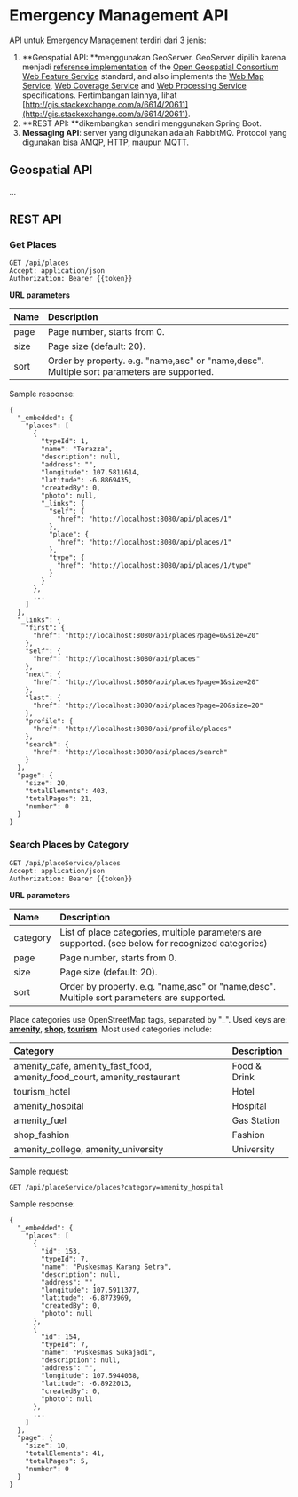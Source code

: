# Emergency Management API

API untuk Emergency Management terdiri dari 3 jenis:

1. **Geospatial API: **menggunakan GeoServer. GeoServer dipilih karena menjadi [reference implementation](https://en.wikipedia.org/wiki/Reference_implementation) of the [Open Geospatial Consortium](https://en.wikipedia.org/wiki/Open_Geospatial_Consortium) [Web Feature Service](https://en.wikipedia.org/wiki/Web_Feature_Service) standard, and also implements the [Web Map Service](https://en.wikipedia.org/wiki/Web_Map_Service), [Web Coverage Service](https://en.wikipedia.org/wiki/Web_Coverage_Service) and [Web Processing Service](https://en.wikipedia.org/wiki/Web_Processing_Service) specifications. Pertimbangan lainnya, lihat [http://gis.stackexchange.com/a/6614/20611](http://gis.stackexchange.com/a/6614/20611).
2. **REST API: **dikembangkan sendiri menggunakan Spring Boot.
3. **Messaging API**: server yang digunakan adalah RabbitMQ. Protocol yang digunakan bisa AMQP, HTTP, maupun MQTT.

## Geospatial API

...

## REST API

### Get Places

```
GET /api/places
Accept: application/json
Authorization: Bearer {{token}}
```

**URL parameters**

| Name | Description |
| :--- | :--- |
| page | Page number, starts from 0. |
| size | Page size \(default: 20\). |
| sort | Order by property. e.g. "name,asc" or "name,desc". Multiple sort parameters are supported. |

Sample response:

```
{
  "_embedded": {
    "places": [
      {
        "typeId": 1,
        "name": "Terazza",
        "description": null,
        "address": "",
        "longitude": 107.5811614,
        "latitude": -6.8869435,
        "createdBy": 0,
        "photo": null,
        "_links": {
          "self": {
            "href": "http://localhost:8080/api/places/1"
          },
          "place": {
            "href": "http://localhost:8080/api/places/1"
          },
          "type": {
            "href": "http://localhost:8080/api/places/1/type"
          }
        }
      },
      ...
    ]
  },
  "_links": {
    "first": {
      "href": "http://localhost:8080/api/places?page=0&size=20"
    },
    "self": {
      "href": "http://localhost:8080/api/places"
    },
    "next": {
      "href": "http://localhost:8080/api/places?page=1&size=20"
    },
    "last": {
      "href": "http://localhost:8080/api/places?page=20&size=20"
    },
    "profile": {
      "href": "http://localhost:8080/api/profile/places"
    },
    "search": {
      "href": "http://localhost:8080/api/places/search"
    }
  },
  "page": {
    "size": 20,
    "totalElements": 403,
    "totalPages": 21,
    "number": 0
  }
}
```

### Search Places by Category

```
GET /api/placeService/places            
Accept: application/json    
Authorization: Bearer {{token}}
```

**URL parameters**

| Name | Description |
| :--- | :--- |
| category | List of place categories, multiple parameters are supported. \(see below for recognized categories\) |
| page | Page number, starts from 0. |
| size | Page size \(default: 20\). |
| sort | Order by property. e.g. "name,asc" or "name,desc". Multiple sort parameters are supported. |

Place categories use OpenStreetMap tags, separated by "\_". Used keys are: [**amenity**](https://wiki.openstreetmap.org/wiki/Key:amenity), [**shop**](https://wiki.openstreetmap.org/wiki/Key:shop), [**tourism**](https://wiki.openstreetmap.org/wiki/Key:tourism). Most used categories include:

| Category | Description |
| :--- | :--- |
| amenity\_cafe, amenity\_fast\_food, amenity\_food\_court, amenity\_restaurant | Food & Drink |
| tourism\_hotel | Hotel |
| amenity\_hospital | Hospital |
| amenity\_fuel | Gas Station |
| shop\_fashion | Fashion |
| amenity\_college, amenity\_university | University |

Sample request:

```
GET /api/placeService/places?category=amenity_hospital
```

Sample response:

```
{
  "_embedded": {
    "places": [
      {
        "id": 153,
        "typeId": 7,
        "name": "Puskesmas Karang Setra",
        "description": null,
        "address": "",
        "longitude": 107.5911377,
        "latitude": -6.8773969,
        "createdBy": 0,
        "photo": null
      },
      {
        "id": 154,
        "typeId": 7,
        "name": "Puskesmas Sukajadi",
        "description": null,
        "address": "",
        "longitude": 107.5944038,
        "latitude": -6.8922013,
        "createdBy": 0,
        "photo": null
      },
      ...
    ]
  },
  "page": {
    "size": 10,
    "totalElements": 41,
    "totalPages": 5,
    "number": 0
  }
}
```

## 



